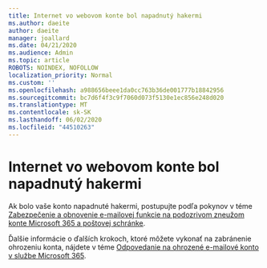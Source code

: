```yaml
---
title: Internet vo webovom konte bol napadnutý hakermi
ms.author: daeite
author: daeite
manager: joallard
ms.date: 04/21/2020
ms.audience: Admin
ms.topic: article
ROBOTS: NOINDEX, NOFOLLOW
localization_priority: Normal
ms.custom: ''
ms.openlocfilehash: a988656beee1da0cc763b36de001777b18842956
ms.sourcegitcommit: bc7d6f4f3c9f7060d073f5130e1ec856e248d020
ms.translationtype: MT
ms.contentlocale: sk-SK
ms.lasthandoff: 06/02/2020
ms.locfileid: "44510263"
---
```

# <a name="outlook-on-the-web-account-hacked"></a>Internet vo webovom konte bol napadnutý hakermi

Ak bolo vaše konto napadnuté hakermi, postupujte podľa pokynov v téme [Zabezpečenie a obnovenie e-mailovej funkcie na podozrivom zneužom konte Microsoft 365 a poštovej schránke](https://docs.microsoft.com/microsoft-365/security/office-365-security/responding-to-a-compromised-email-account).

Ďalšie informácie o ďalších krokoch, ktoré môžete vykonať na zabránenie ohrozeniu konta, nájdete v téme [Odpovedanie na ohrozené e-mailové konto v službe Microsoft 365](https://docs.microsoft.com/microsoft-365/security/office-365-security/responding-to-a-compromised-email-account).